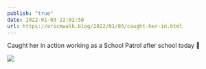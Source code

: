```yaml
---
publish: "true"
date: 2022-01-03 22:02:58
url: https://ericmwalk.blog/2022/01/03/caught-her-in.html
---
```

Caught her in action working as a School Patrol after school today 🛑


![](https://ericmwalk.blog/uploads/2022/d078b8dd08.jpg)